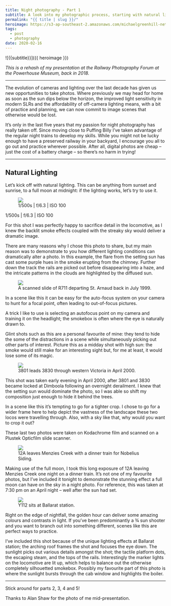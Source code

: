 ```yaml
---
title: Night photography - Part 1
subtitle: A look into my photographic process, starting with natural lighting.
permalink: "{{ title | slug }}/"
heroimage: https://s3-ap-southeast-2.amazonaws.com/michaelgreenhill-net/cdn/2020/02/38686053_10156533096574291_7731714059409555456_o.jpg
tags:
  - post
  - photography
date: 2020-02-16
---
```


![{{subtitle}}]({{ heroimage }})

*This is a rehash of my presentation at the Railway Photography Forum at the Powerhouse Museum, back in 2018.*

---

The evolution of cameras and lighting over the last decade has given us new opportunities to take photos. Where previously we may head for home as soon as the sun dips below the horizon, the improved light sensitivity in modern SLRs and the affordability of off-camera lighting means, with a bit of practice and planning, we can now commit to image scenes that otherwise would be lost.

It’s only in the last five years that my passion for night photography has really taken off. Since moving close to Puffing Billy I’ve taken advantage of the regular night trains to develop my skills. While you might not be lucky enough to have a preserved railway in your backyard, I encourage you all to go out and practice wherever possible. After all, digital photos are cheap – just the cost of a battery charge – so there’s no harm in trying!

---

## Natural Lighting

Let’s kick off with natural lighting. This can be anything from sunset and sunrise, to a full moon at midnight: if the lighting works, let’s try to use it.

<figure class='fullwidth'>
  <img src="https://s3-ap-southeast-2.amazonaws.com/michaelgreenhill-net/cdn/2020/02/IMG_4634.JPG">
  <figcaption>1/500s | f/6.3 | ISO 100</figcaption>
</figure>

1/500s | f/6.3 | ISO 100

For this shot I was perfectly happy to sacrifice detail in the locomotive, as I knew the backlit smoke effects coupled with the streaky sky would deliver a dramatic image.

There are many reasons why I chose this photo to share, but my main reason was to demonstrate to you how different lighting conditions can dramatically alter a photo. In this example, the flare from the setting sun has cast some purple hues in the smoke erupting from the chimney. Further down the track the rails are picked out before disappearing into a haze, and the intricate patterns in the clouds are highlighted by the diffused sun.

<figure class='fullwidth'>
  <img src="https://s3-ap-southeast-2.amazonaws.com/michaelgreenhill-net/cdn/2020/02/MG-Box030-Slide014---R711-departing-St.-Arnaud-1999-04-04.JPG">
  <figcaption>A scanned slide of R711 departing St. Arnaud back in July 1999.</figcaption>
</figure>

In a scene like this it can be easy for the auto-focus system on your camera to hunt for a focal point, often leading to out-of-focus pictures.

A trick I like to use is selecting an autofocus point on my camera and training it on the headlight; the smokebox is often where the eye is naturally drawn to.

Glint shots such as this are a personal favourite of mine: they tend to hide the some of the distractions in a scene while simultaneously picking out other parts of interest. Picture this as a midday shot with high sun: the smoke would still make for an interesting sight but, for me at least, it would lose some of its magic.

<figure class='fullwidth'>
  <img src="https://s3-ap-southeast-2.amazonaws.com/michaelgreenhill-net/cdn/2020/02/MG-Box033-Slide037.jpg">
  <figcaption>3801 leads 3830 through western Victoria in April 2000.</figcaption>
</figure>

This shot was taken early evening in April 2000, after 3801 and 3830 became locked at Dimboola following an overnight derailment. I knew that the setting sun would dominate the photo, so I was able so shift my composition just enough to hide it behind the trees.

In a scene like this it’s tempting to go for a tighter crop. I chose to go for a wider frame here to help depict the vastness of the landscape these two locos were travelling through. Also, with a sky like that, why would you want to crop it out?

These last two photos were taken on Kodachrome film and scanned on a Plustek Opticfilm slide scanner.

<figure class='fullwidth'>
  <img src="https://s3-ap-southeast-2.amazonaws.com/michaelgreenhill-net/cdn/2020/02/IMG_7087.jpg">
  <figcaption>12A leaves Menzies Creek with a dinner train for Nobelius Siding.</figcaption>
</figure>

Making use of the full moon, I took this long exposure of 12A leaving Menzies Creek one night on a dinner train. It’s not one of my favourite photos, but I’ve included it tonight to demonstrate the stunning effect a full moon can have on the sky in a night photo. For reference, this was taken at 7:30 pm on an April night – well after the sun had set.

<figure class='fullwidth'>
  <img src="https://s3-ap-southeast-2.amazonaws.com/michaelgreenhill-net/cdn/2020/02/IMG_7761.jpg">
  <figcaption>Y112 sits at Ballarat station.</figcaption>
</figure>

Right on the edge of nightfall, the golden hour can deliver some amazing colours and contrasts in light. If you’ve been predominantly a ¾ sun shooter and you want to branch out into something different, scenes like this are perfect ways to practice.

I’ve included this shot because of the unique lighting effects at Ballarat station; the arching roof frames the shot and focuses the eye down. The sunlight picks out various details amongst the shot; the tactile platform dots, the escaping steam, and the tops of the rails. Interestingly the marker lights on the locomotive are lit up, which helps to balance out the otherwise completely silhouetted smokebox. Possibly my favourite part of this photo is where the sunlight bursts through the cab window and highlights the boiler.

---

Stick around for parts 2, 3, 4 and 5!

Thanks to Alan Shaw for the photo of me mid-presentation.
